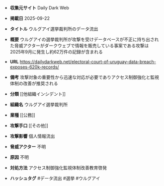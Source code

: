 - **収集元サイト**
Daily Dark Web

- **掲載日**
2025-09-22

- **タイトル**
ウルグアイ選挙裁判所のデータ流出

- **概要**
ウルグアイの選挙裁判所が攻撃を受けデータベースが不正に持ち出された脅威アクターがダークウェブで情報を販売している事案である攻撃は2025年9月に発生し約62万件の記録が含まれる

- **URL**
https://dailydarkweb.net/electoral-court-of-uruguay-data-breach-exposes-620k-records/

- **備考**
攻撃対象の重要性から迅速な対応が必要でありアクセス制御強化と監視体制の改善が推奨される

- **分類**
[[他組織インシデント]]

- **組織名**
ウルグアイ選挙裁判所

- **業種**
[[公務]]

- **攻撃手口**
[[その他]]

- **攻撃影響**
個人情報流出

- **脅威アクター**
不明

- **原因**
不明

- **対処方法**
アクセス制御強化監視体制改善教育啓発

- **ハッシュタグ**
#データ流出 #選挙 #ウルグアイ
